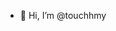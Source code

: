 - 👋 Hi, I’m @touchhmy


<!---
touchhmy/touchhmy is a ✨ special ✨ repository because its `README.md` (this file) appears on your GitHub profile.
You can click the Preview link to take a look at your changes.
--->
